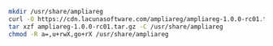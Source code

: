 ﻿```sh
mkdir /usr/share/ampliareg
curl -O https://cdn.lacunasoftware.com/ampliareg/ampliareg-1.0.0-rc01.tar.gz
tar xzf ampliareg-1.0.0-rc01.tar.gz -C /usr/share/ampliareg
chmod -R a=,u+rwX,go+rX /usr/share/ampliareg
```
